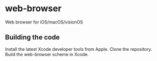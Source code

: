 # web-browser

Web browser for iOS/macOS/visionOS

## Building the code

Install the latest Xcode developer tools from Apple.
Clone the repository.
Build the web-browser scheme in Xcode.
